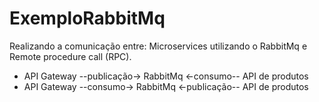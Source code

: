 # ExemploRabbitMq

Realizando a comunicação entre: Microservices utilizando o RabbitMq e Remote procedure call (RPC).

<ul>
<li>API Gateway --publicação->   RabbitMq  <-consumo-- API de produtos</li>
<li>API Gateway --consumo->   RabbitMq  <-publicação-- API de produtos</li>
</ul>


